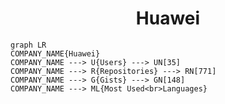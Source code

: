 <h1 align="center">Huawei</h1>

```mermaid
graph LR
COMPANY_NAME{Huawei}
COMPANY_NAME ---> U{Users} ---> UN[35]
COMPANY_NAME ---> R{Repositories} ---> RN[771]
COMPANY_NAME ---> G{Gists} ---> GN[148]
COMPANY_NAME ---> ML{Most Used<br>Languages}
```
